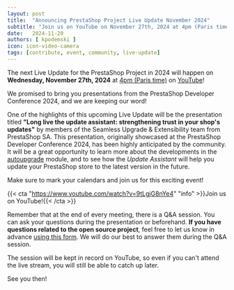 ```yaml
---
layout: post
title:  "Announcing PrestaShop Project Live Update November 2024"
subtitle: "Join us on YouTube on November 27th, 2024 at 4pm (Paris time) for the next Live Update!"
date:   2024-11-20
authors: [ kpodemski ]
icon: icon-video-camera
tags: [contribute, event, community, live-update]
---
```


The next Live Update for the PrestaShop Project in 2024 will happen on **Wednesday, November 27th, 2024** at [4pm (Paris time)](https://time.is/1600_27_Nov_2024_in_Paris) on [YouTube](https://www.youtube.com/watch?v=9tLgjG8nYe4&ab_channel=PrestaShopProject)!

We promised to bring you presentations from the PrestaShop Developer Conference 2024, and we are keeping our word!

One of the highlights of this upcoming Live Update will be the presentation titled **"Long live the update assistant: strengthening trust in your shop's updates"** by members of the Seamless Upgrade & Extensibility team from PrestaShop SA. This presentation, originally showcased at the PrestaShop Developer Conference 2024, has been highly anticipated by the community. It will be a great opportunity to learn more about the developments in the [autoupgrade](https://github.com/PrestaShop/autoupgrade) module, and to see how the *Update Assistant* will help you update your PrestaShop store to the latest version in the future.

Make sure to mark your calendars and join us for this exciting event!

{{< cta "https://www.youtube.com/watch?v=9tLgjG8nYe4" "info" >}}Join us on YouTube!{{< /cta >}} 

Remember that at the end of every meeting, there is a Q&A session. You can ask your questions during the presentation or beforehand.
**If you have questions related to the open source project**, feel free to let us know in advance [using this form](https://forms.gle/FWazuZnXBtFPauFZ7). We will do our best to answer them during the Q&A session.

The session will be kept in record on YouTube, so even if you can't attend the live stream, you will still be able to catch up later.

See you then!
